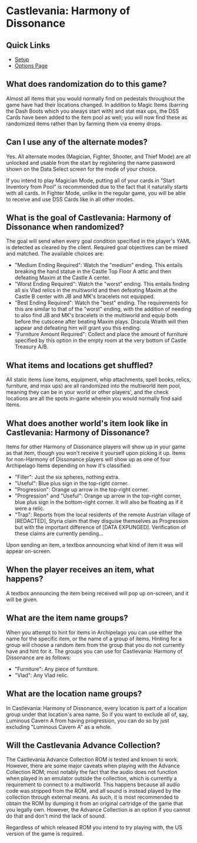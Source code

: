 # Castlevania: Harmony of Dissonance

## Quick Links
- [Setup](/tutorial/Castlevania%20-%20Circle%20of%20the%20Moon/setup/en)
- [Options Page](/games/Castlevania%20-%20Harmony%20of%20Dissonance/player-options)

## What does randomization do to this game?

Almost all items that you would normally find on pedestals throughout the game have had their locations changed. In addition to
Magic Items (barring the Dash Boots which you always start with) and stat max ups, the DSS Cards have been added to the
item pool as well; you will now find these as randomized items rather than by farming them via enemy drops.

## Can I use any of the alternate modes?

Yes. All alternate modes (Magician, Fighter, Shooter, and Thief Mode) are all unlocked and usable from the start by registering
the name password shown on the Data Select screen for the mode of your choice. 

If you intend to play Magician Mode, putting all of your cards in "Start Inventory from Pool" is recommended due to the fact
that it naturally starts with all cards. In Fighter Mode, unlike in the regular game, you will be able to receive and use
DSS Cards like in all other modes.

## What is the goal of Castlevania: Harmony of Dissonance when randomized?

The goal will send when every goal condition specified in the player's YAML is detected as cleared by the client. Required
goal objectives can be mixed and matched. The available choices are:

- "Medium Ending Required": Watch the "medium" ending. This entails breaking the hand statue in the Castle Top Floor A attic and 
then defeating Maxim at the Castle A center.
- "Worst Ending Required": Watch the "worst" ending. This entails finding all six Vlad relics in the multiworld and then
defeating Maxim at the Castle B center with JB and MK's bracelets not equipped.
- "Best Ending Required": Watch the "best" ending. The requirements for this are similar to that of the "worst" ending, with the
addition of needing to also find JB and MK's bracelets in the multiworld and equip both before the cutscene after beating Maxim plays.
Dracula Wraith will then appear and defeating him will grant you this ending.
- "Furniture Amount Required": Collect and place the amount of furniture specified by this option in the empty room at the
very bottom of Castle Treasury A/B.

## What items and locations get shuffled?

All static items (use items, equipment, whip attachments, spell books, relics, furniture, and max ups) are all randomized
into the multiworld item pool, meaning they can be in your world or other players', and the check locations are all the 
spots in-game wherein you would normally find said items.

## What does another world's item look like in Castlevania: Harmony of Dissonance?

Items for other Harmony of Dissonance players will show up in your game as that item, though you won't receive it yourself upon
picking it up. Items for non-Harmony of Dissonance players will show up as one of four Archipelago Items depending on how it's 
classified:

* "Filler": Just the six spheres, nothing extra.
* "Useful": Blue plus sign in the top-right corner.
* "Progression": Orange up arrow in the top-right corner.
* "Progression" and "Useful": Orange up arrow in the top-right corner, blue plus sign in the bottom-right corner.
It will also be floating as if it were a relic.
* "Trap": Reports from the local residents of the remote Austrian village of \[REDACTED], Styria claim that they disguise themselves
as Progression but with the important difference of \[DATA EXPUNGED]. Verification of these claims are currently pending...

Upon sending an item, a textbox announcing what kind of item it was will appear on-screen.

## When the player receives an item, what happens?

A textbox announcing the item being received will pop up on-screen, and it will be given.

## What are the item name groups?

When you attempt to hint for items in Archipelago you can use either the name for the specific item, or the name of a group
of items. Hinting for a group will choose a random item from the group that you do not currently have and hint for it. The
groups you can use for Castlevania: Harmony of Dissonance are as follows:

* "Furniture": Any piece of furniture.
* "Vlad": Any Vlad relic.

## What are the location name groups?

In Castlevania: Harmony of Dissonance, every location is part of a location group under that location's area name.
So if you want to exclude all of, say, Luminous Cavern A from having progression, you can do so by just excluding
"Luminous Cavern A" as a whole.

## Will the Castlevania Advance Collection?

The Castlevania Advance Collection ROM is tested and known to work. However, there are some major caveats when playing with the
Advance Collection ROM; most notably the fact that the audio does not function when played in an emulator outside the collection,
which is currently a requirement to connect to a multiworld. This happens because all audio code was stripped
from the ROM, and all sound is instead played by the collection through external means. As such, it is most recommended to obtain
the ROM by dumping it from an original cartridge of the game that you legally own. However, the Advance Collection *is* an
option if you cannot do that and don't mind the lack of sound.

Regardless of which released ROM you intend to try playing with, the US version of the game is required.
